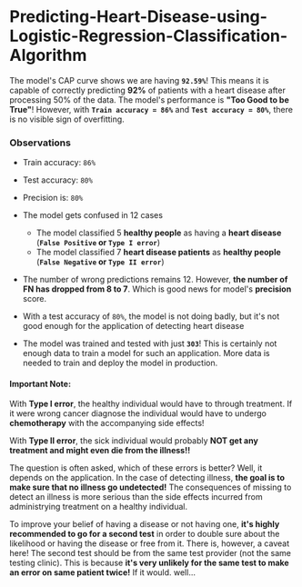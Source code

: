 # Predicting-Heart-Disease-using-Logistic-Regression-Classification-Algorithm
The model's CAP curve shows we are having **`92.59%`**! This means it is capable of correctly predicting **92%** of patients with a heart disease after processing 50% of the data. The model's performance is **"Too Good to be True"**! However, with **`Train accuracy = 86%`** and **`Test accuracy = 80%`**, there is no visible sign of overfitting.

### Observations
* Train accuracy: `86%`
* Test accuracy: `80%`
* Precision is:  `80%`
* The model gets confused in 12 cases
    * The model classified 5 **healthy people** as having a **heart disease** (**`False Positive` or `Type I error`**)
    * The model classified 7 **heart disease patients** as **healthy people** (**`False Negative` or `Type II error`**)
    
* The number of wrong predictions remains 12. However, **the number of FN has dropped from 8 to 7**. Which is good news for model's **precision** score.
* With a test accuracy of `80%`, the model is not doing badly, but it's not good enough for the application of detecting heart disease
* The model was trained and tested with just **`303`**! This is certainly not enough data to train a model for such an application. More data is needed to train and deploy the model in production.
    
#### Important Note:
With **Type I error**, the healthy individual would have to through treatment. If it were wrong cancer diagnose the individual would have to undergo **chemotherapy** with the accompanying side effects!

With **Type II error**, the sick individual would probably **NOT get any treatment and might even die from the illness!!**

The question is often asked, which of these errors is better? Well, it depends on the application. In the case of detecting illness, **the goal is to make sure that no illness go undetected!** The consequences of missing to detect an illness is more serious than the side effects incurred from administrying treatment on a healthy individual.

To improve your belief of having a disease or not having one, **it's highly recommended to go for a second test** in order to double sure about the likelihood or having the disease or free from it. There is, however, a caveat here! The second test should be from the same test provider (not the same testing clinic). This is because **it's very unlikely for the same test to make an error on same patient twice!** If it would. well...
